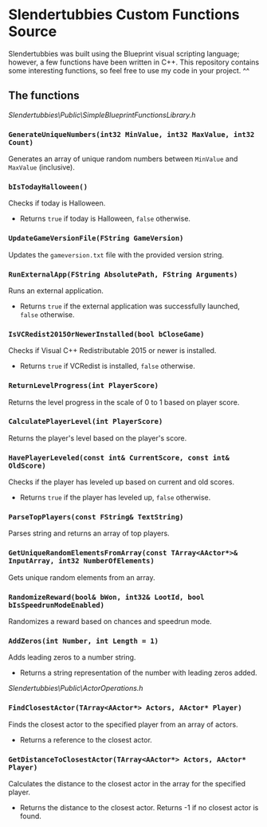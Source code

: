 # Slendertubbies Custom Functions Source 

Slendertubbies was built using the Blueprint visual scripting language; however, a few functions have been written in C++. This repository contains some interesting functions, so feel free to use my code in your project. ^^

## The functions 

*Slendertubbies\Public\SimpleBlueprintFunctionsLibrary.h*

### `GenerateUniqueNumbers(int32 MinValue, int32 MaxValue, int32 Count)`
Generates an array of unique random numbers between `MinValue` and `MaxValue` (inclusive).

### `bIsTodayHalloween()`
Checks if today is Halloween.
- Returns `true` if today is Halloween, `false` otherwise.

### `UpdateGameVersionFile(FString GameVersion)`
Updates the `gameversion.txt` file with the provided version string.

### `RunExternalApp(FString AbsolutePath, FString Arguments)`
Runs an external application.
- Returns `true` if the external application was successfully launched, `false` otherwise.

### `IsVCRedist2015OrNewerInstalled(bool bCloseGame)`
Checks if Visual C++ Redistributable 2015 or newer is installed.
- Returns `true` if VCRedist is installed, `false` otherwise.

### `ReturnLevelProgress(int PlayerScore)`
Returns the level progress in the scale of 0 to 1 based on player score.

### `CalculatePlayerLevel(int PlayerScore)`
Returns the player's level based on the player's score.

### `HavePlayerLeveled(const int& CurrentScore, const int& OldScore)`
Checks if the player has leveled up based on current and old scores.
- Returns `true` if the player has leveled up, `false` otherwise.

### `ParseTopPlayers(const FString& TextString)`
Parses string and returns an array of top players.

### `GetUniqueRandomElementsFromArray(const TArray<AActor*>& InputArray, int32 NumberOfElements)`
Gets unique random elements from an array.

### `RandomizeReward(bool& bWon, int32& LootId, bool bIsSpeedrunModeEnabled)`
Randomizes a reward based on chances and speedrun mode.

### `AddZeros(int Number, int Length = 1)`
Adds leading zeros to a number string.
- Returns a string representation of the number with leading zeros added.

*Slendertubbies\Public\ActorOperations.h*

### `FindClosestActor(TArray<AActor*> Actors, AActor* Player)`
Finds the closest actor to the specified player from an array of actors.
- Returns a reference to the closest actor.

### `GetDistanceToClosestActor(TArray<AActor*> Actors, AActor* Player)`
Calculates the distance to the closest actor in the array for the specified player.
- Returns the distance to the closest actor. Returns -1 if no closest actor is found.
